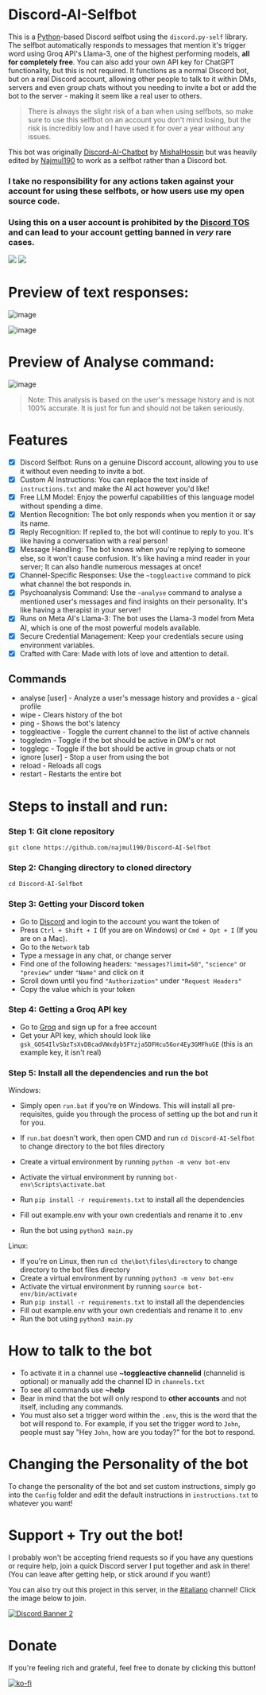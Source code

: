 # Discord-AI-Selfbot

This is a [Python](https://www.python.org)-based Discord selfbot using the `discord.py-self` library. The selfbot automatically responds to messages that mention it's trigger word using Groq API's Llama-3, one of the highest performing models, **all for completely free**. You can also add your own API key for ChatGPT functionality, but this is not required. It functions as a normal Discord bot, but on a real Discord account, allowing other people to talk to it within DMs, servers and even group chats without you needing to invite a bot or add the bot to the server - making it seem like a real user to others.

> There is always the slight risk of a ban when using selfbots, so make sure to use this selfbot on an account you don't mind losing, but the risk is incredibly low and I have used it for over a year without any issues.

This bot was originally [Discord-AI-Chatbot](https://github.com/mishl-dev/Discord-AI-Chatbot) by [MishalHossin](https://github.com/mishl-dev/) but was heavily edited by [Najmul190](https://github.com/najmul190) to work as a selfbot rather than a Discord bot.

### <strong> I take no responsibility for any actions taken against your account for using these selfbots, or how users use my open source code.</strong>

### <strong>Using this on a user account is prohibited by the [Discord TOS](https://discord.com/terms) and can lead to your account getting banned in _very_ rare cases.</strong>

<p float="left">
  <img style="vertical-align: top;" src="https://discord.c99.nl/widget/theme-4/451627446941515817.png"/>
  <img src="https://lanyard.cnrad.dev/api/1025245410224263258?theme=dark&bg=171515&borderRadius=5px&animated=true&idleMessage=15%20year%20old%20solo%20dev" al/> 
</p>

# Preview of text responses:

![image](https://i.imgur.com/MdfzY9C.png)

![image](https://i.imgur.com/AMnx8a9.png)

# Preview of Analyse command:

![image](https://i.imgur.com/rn4Ru09.png)

> Note: This analysis is based on the user's message history and is not 100% accurate. It is just for fun and should not be taken seriously.

# Features

-   [x] Discord Selfbot: Runs on a genuine Discord account, allowing you to use it without even needing to invite a bot.
-   [x] Custom AI Instructions: You can replace the text inside of `instructions.txt` and make the AI act however you'd like!
-   [x] Free LLM Model: Enjoy the powerful capabilities of this language model without spending a dime.
-   [x] Mention Recognition: The bot only responds when you mention it or say its name.
-   [x] Reply Recognition: If replied to, the bot will continue to reply to you. It's like having a conversation with a real person!
-   [x] Message Handling: The bot knows when you're replying to someone else, so it won't cause confusion. It's like having a mind reader in your server; It can also handle numerous messages at once!
-   [x] Channel-Specific Responses: Use the `~toggleactive` command to pick what channel the bot responds in.
-   [x] Psychoanalysis Command: Use the `~analyse` command to analyse a mentioned user's messages and find insights on their personality. It's like having a therapist in your server!
-   [x] Runs on Meta AI's Llama-3: The bot uses the Llama-3 model from Meta AI, which is one of the most powerful models available.
-   [x] Secure Credential Management: Keep your credentials secure using environment variables.
-   [x] Crafted with Care: Made with lots of love and attention to detail.

## Commands

-   analyse [user] - Analyze a user's message history and provides a - gical profile
-   wipe - Clears history of the bot
-   ping - Shows the bot's latency
-   toggleactive - Toggle the current channel to the list of active channels
-   toggledm - Toggle if the bot should be active in DM's or not
-   togglegc - Toggle if the bot should be active in group chats or not
-   ignore [user] - Stop a user from using the bot
-   reload - Reloads all cogs
-   restart - Restarts the entire bot

# Steps to install and run:

### Step 1: Git clone repository

```
git clone https://github.com/najmul190/Discord-AI-Selfbot
```

### Step 2: Changing directory to cloned directory

```
cd Discord-AI-Selfbot
```

### Step 3: Getting your Discord token

-   Go to [Discord](https://canary.discord.com) and login to the account you want the token of
-   Press `Ctrl + Shift + I` (If you are on Windows) or `Cmd + Opt + I` (If you are on a Mac).
-   Go to the `Network` tab
-   Type a message in any chat, or change server
-   Find one of the following headers: `"messages?limit=50"`, `"science"` or `"preview"` under `"Name"` and click on it
-   Scroll down until you find `"Authorization"` under `"Request Headers"`
-   Copy the value which is your token

### Step 4: Getting a Groq API key

-   Go to [Groq](https://console.groq.com/keys) and sign up for a free account
-   Get your API key, which should look like `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` (this is an example key, it isn't real)

### Step 5: Install all the dependencies and run the bot

Windows:

-   Simply open `run.bat` if you're on Windows. This will install all pre-requisites, guide you through the process of setting up the bot and run it for you.

-   If `run.bat` doesn't work, then open CMD and run `cd Discord-AI-Selfbot` to change directory to the bot files directory
-   Create a virtual environment by running `python -m venv bot-env`
-   Activate the virtual environment by running `bot-env\Scripts\activate.bat`
-   Run `pip install -r requirements.txt` to install all the dependencies
-   Fill out example.env with your own credentials and rename it to .env
-   Run the bot using `python3 main.py`

Linux:

-   If you're on Linux, then run `cd the\bot\files\directory` to change directory to the bot files directory
-   Create a virtual environment by running `python3 -m venv bot-env`
-   Activate the virtual environment by running `source bot-env/bin/activate`
-   Run `pip install -r requirements.txt` to install all the dependencies
-   Fill out example.env with your own credentials and rename it to .env
-   Run the bot using `python3 main.py`

# How to talk to the bot

-   To activate it in a channel use **~toggleactive channelid** (channelid is optional) or manually add the channel ID in `channels.txt`
-   To see all commands use **~help**
-   Bear in mind that the bot will only respond to **other accounts** and not itself, including any commands.
-   You must also set a trigger word within the `.env`, this is the word that the bot will respond to. For example, if you set the trigger word to `John`, people must say "Hey `John`, how are you today?" for the bot to respond.


# Changing the Personality of the bot

To change the personality of the bot and set custom instructions, simply go into the `Config` folder and edit the default instructions in `instructions.txt` to whatever you want! 

# Support + Try out the bot!

I probably won't be accepting friend requests so if you have any questions or require help, join a quick Discord server I put together and ask in there! (You can leave after getting help, or stick around if you want!)

You can also try out this project in this server, in the [#italiano](https://discord.com/channels/1269313927150309491/1270821127001866311) channel! Click the image below to join.

[![Discord Banner 2](https://discord.com/api/guilds/1269313927150309491/widget.png?style=banner2)](https://discord.gg/yUWmzQBV4P)

# Donate

If you're feeling rich and grateful, feel free to donate by clicking this button!

[![ko-fi](https://ko-fi.com/img/githubbutton_sm.svg)](https://ko-fi.com/E1E1Q7XEZ)
